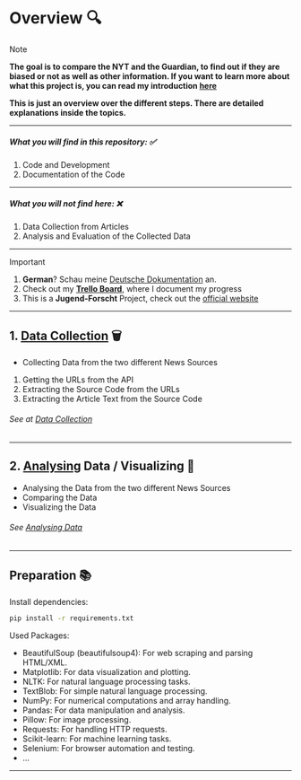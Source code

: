 # Overview 🔍

> [!NOTE]  
> **The goal is to compare the NYT and the Guardian, to find out if they are biased or not as well as other information.
> If you want to learn more about what this project is, you can read my introduction [here](./Präsentationen/Introduction.md)**

**This is just an overview over the different steps. There are detailed explanations inside the topics.**

---

##### What you will find in this repository: ✅

1. Code and Development
2. Documentation of the Code

---

##### What you will not find here: ❌

1. Data Collection from Articles
2. Analysis and Evaluation of the Collected Data

---

> [!IMPORTANT]
>
> 1. **German**? Schau meine [Deutsche Dokumentation](./Dokumentation/) an.
> 2. Check out my **[Trello Board](https://trello.com/w/jugend_forscht/)**, where I document my progress
> 3. This is a **Jugend-Forscht** Project, check out the [official website](https://www.jugend-forscht.de/)

---

## 1. [Data Collection](./data-collection/) 🗑️

- Collecting Data from the two different News Sources

1. Getting the URLs from the API
2. Extracting the Source Code from the URLs
3. Extracting the Article Text from the Source Code

###### See at [Data Collection](./data-collection/)

---

## 2. [Analysing](./Analysing/) Data / Visualizing 👀

- Analysing the Data from the two different News Sources
- Comparing the Data
- Visualizing the Data

###### See [Analysing Data](Analysing/)

---

## Preparation 📚

Install dependencies:

```sh
pip install -r requirements.txt
```

Used Packages:

- BeautifulSoup (beautifulsoup4): For web scraping and parsing HTML/XML.
- Matplotlib: For data visualization and plotting.
- NLTK: For natural language processing tasks.
- TextBlob: For simple natural language processing.
- NumPy: For numerical computations and array handling.
- Pandas: For data manipulation and analysis.
- Pillow: For image processing.
- Requests: For handling HTTP requests.
- Scikit-learn: For machine learning tasks.
- Selenium: For browser automation and testing.
- ...

---
